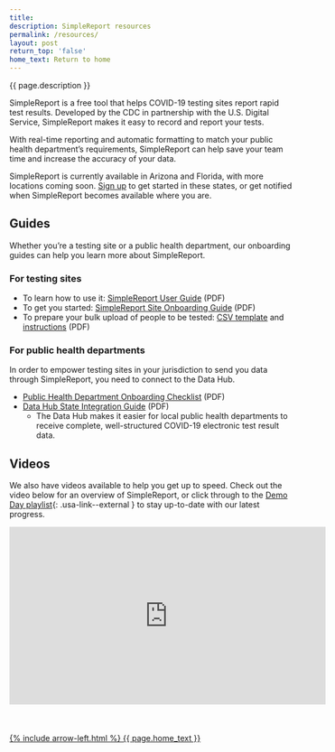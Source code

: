 ```yaml
---
title:
description: SimpleReport resources
permalink: /resources/
layout: post
return_top: 'false'
home_text: Return to home
---
```


<section class="usa-section-list usa-section padding-bottom-0">
  <div class="grid-row section-title padding-left-0">
    <div class="section-title-line taller-section-title-line"></div>
    <div class="huge-header">{{ page.description }}</div>
  </div>
</section>

SimpleReport is a free tool that helps COVID-19 testing sites report rapid test results. Developed by the CDC in partnership with the U.S. Digital Service, SimpleReport makes it easy to record and report your tests.

With real-time reporting and automatic formatting to match your public health department’s requirements, SimpleReport can help save your team time and increase the accuracy of your data.

SimpleReport is currently available in Arizona and Florida, with more locations coming soon. [Sign up](/sign-up/) to get started in these states, or get notified when SimpleReport becomes available where you are.

## Guides
Whether you’re a testing site or a public health department, our onboarding guides can help you learn more about SimpleReport.

### For testing sites
- To learn how to use it: [SimpleReport User Guide](/assets/resources/SimpleReport_User_Guide.pdf) (PDF)
- To get you started: [SimpleReport Site Onboarding Guide](/assets/resources/Site_Onboarding_Guide.pdf) (PDF)
- To prepare your bulk upload of people to be tested: [CSV template](/assets/resources/template.csv) and [instructions](/assets/resources/Bulk_Person_Upload_&_CSV_Example.pdf) (PDF)

### For public health departments
In order to empower testing sites in your jurisdiction to send you data through SimpleReport, you need to connect to the Data Hub.
- [Public Health Department Onboarding Checklist](/assets/resources/Public_Health_Department_Onboarding_Checklist.pdf) (PDF)
- [Data Hub State Integration Guide](/assets/resources/Data_Hub_Onboarding_Guide.pdf) (PDF)
  - The Data Hub makes it easier for local public health departments to receive complete, well-structured COVID-19 electronic test result data.

## Videos
We also have videos available to help you get up to speed. Check out the video below for an overview of SimpleReport, or click through to the [Demo Day playlist](https://youtube.com/playlist?list=PL3U3nqqPGhaZbRpj1r7dE1W2tIzcjthbh){: .usa-link--external } to stay up-to-date with our latest progress.

<div class="usa-embed-container">
  <iframe width="560" height="315" src="https://www.youtube.com/embed/3YsfDprX2aw" frameborder="0" allow="accelerometer; autoplay; clipboard-write; encrypted-media; gyroscope; picture-in-picture" allowfullscreen></iframe>
</div>

<br>
<br>
<br>
<a class='grid-col-6 home-link margin-top-40' href="{% link pages/home.md %}">
    {% include arrow-left.html %}
    {{ page.home_text }}
</a>
